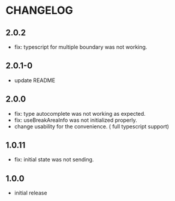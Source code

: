 # CHANGELOG
## 2.0.2
- fix: typescript for multiple boundary was not working. 

## 2.0.1-0
- update README

## 2.0.0
- fix: type autocomplete was not working as expected.
- fix: useBreakAreaInfo was not initialized properly.
- change usability for the convenience. ( full typescript support)

## 1.0.11
- fix: initial state was not sending.

## 1.0.0
- initial release